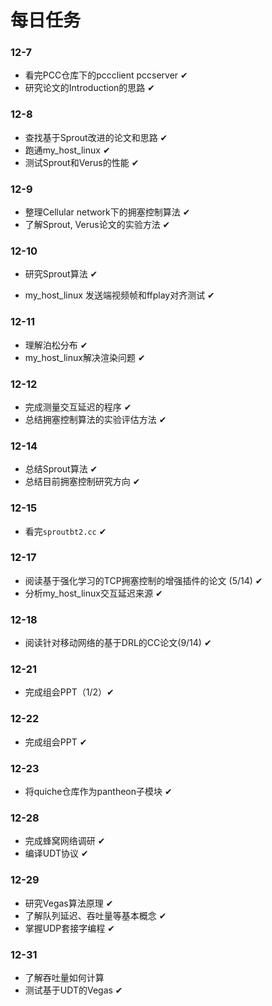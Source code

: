 # 每日任务

### 12-7

- 看完PCC仓库下的pccclient pccserver ✔
- 研究论文的Introduction的思路 ✔

### 12-8

- 查找基于Sprout改进的论文和思路 ✔
- 跑通my_host_linux ✔
- 测试Sprout和Verus的性能 ✔

### 12-9

- 整理Cellular network下的拥塞控制算法 ✔
- 了解Sprout, Verus论文的实验方法 ✔

### 12-10

- 研究Sprout算法 ✔

- my_host_linux 发送端视频帧和ffplay对齐测试 ✔

### 12-11

- 理解泊松分布 ✔
- my_host_linux解决渲染问题 ✔

### 12-12

- 完成测量交互延迟的程序 ✔
- 总结拥塞控制算法的实验评估方法 ✔

### 12-14

- 总结Sprout算法 ✔
- 总结目前拥塞控制研究方向 ✔

### 12-15

- 看完`sproutbt2.cc` ✔

### 12-17

- 阅读基于强化学习的TCP拥塞控制的增强插件的论文 (5/14) ✔
- 分析my_host_linux交互延迟来源 ✔

### 12-18

- 阅读针对移动网络的基于DRL的CC论文(9/14) ✔

### 12-21

- 完成组会PPT（1/2）✔

### 12-22

- 完成组会PPT ✔

### 12-23

- 将quiche仓库作为pantheon子模块 ✔

### 12-28

- 完成蜂窝网络调研 ✔
- 编译UDT协议 ✔

### 12-29

- 研究Vegas算法原理 ✔
- 了解队列延迟、吞吐量等基本概念 ✔
- 掌握UDP套接字编程 ✔

### 12-31

- 了解吞吐量如何计算
- 测试基于UDT的Vegas ✔